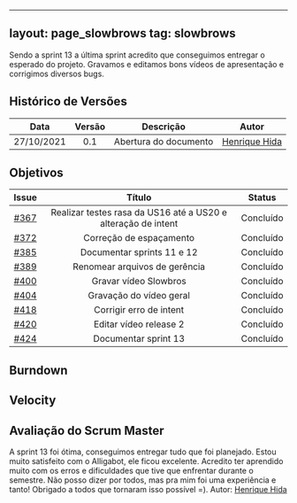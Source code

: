 ﻿

---
layout: page_slowbrows
tag: slowbrows
---
 Sendo a sprint 13 a última sprint acredito que conseguimos entregar o esperado do projeto. Gravamos e editamos bons vídeos de apresentação e corrigimos diversos bugs.

## Histórico de Versões

| Data       | Versão | Descrição                      | Autor             |
| :--------: | :----: | :----------:                   | :---------------: |
| 27/10/2021 |  0.1   | Abertura do documento | [Henrique Hida](https://github.com/HenriqueHida)|



## Objetivos

| Issue |            Título            |      Status     |
|:-----:|:----------------------------:|:-------------------:|
| [#367](https://github.com/fga-eps-mds/2021-1-Bot/issues/367) | Realizar testes rasa da US16 até a US20 e alteração de intent| Concluído|
| [#372](https://github.com/fga-eps-mds/2021-1-Bot/issues/372) | Correção de espaçamento  | Concluído |
| [#385](https://github.com/fga-eps-mds/2021-1-Bot/issues/385) | Documentar sprints 11 e 12 | Concluído |
| [#389](https://github.com/fga-eps-mds/2021-1-Bot/issues/389) | Renomear arquivos de gerência | Concluído |
| [#400](https://github.com/fga-eps-mds/2021-1-Bot/issues/400) | Gravar vídeo Slowbros | Concluído |
| [#404](https://github.com/fga-eps-mds/2021-1-Bot/issues/404) | Gravação do vídeo geral |Concluído |
| [#418](https://github.com/fga-eps-mds/2021-1-Bot/issues/418) | Corrigir erro de intent | Concluído |
| [#420](https://github.com/fga-eps-mds/2021-1-Bot/issues/420) | Editar vídeo release 2 | Concluído |
| [#424](https://github.com/fga-eps-mds/2021-1-Bot/issues/424) | Documentar sprint 13 | Concluído |


## Burndown

## Velocity 

## Avaliação do Scrum Master

A sprint 13 foi ótima, conseguimos entregar tudo que foi planejado. Estou muito satisfeito com o Alligabot, ele ficou excelente. Acredito ter aprendido muito com os erros e dificuldades que tive que enfrentar durante o semestre. Não posso dizer por todos, mas pra mim foi uma experiência e tanto! Obrigado a todos que tornaram isso possível =).
Autor: [Henrique Hida](https://github.com/HenriqueHida)
